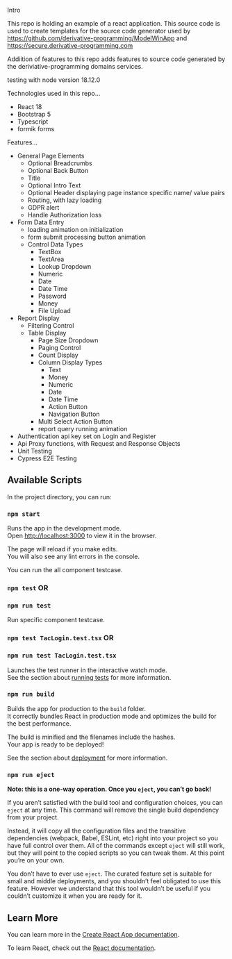 Intro

This repo is holding an example of a react application. This source code is used to create templates for the source code generator used by  https://github.com/derivative-programming/ModelWinApp and https://secure.derivative-programming.com

Addiition of features to this repo adds features to source code generated by the deriviative-programming domains services.

testing with node version 18.12.0

Technologies used in this repo...
- React 18
- Bootstrap 5
- Typescript
- formik forms

Features...
- General Page Elements
    - Optional Breadcrumbs
    - Optional Back Button
    - Title
    - Optional Intro Text
    - Optional Header displaying page instance specific name/ value pairs
    - Routing, with lazy loading
    - GDPR alert
    - Handle Authorization loss
- Form Data Entry
    - loading animation on initialization 
    - form submit processing button animation
    - Control Data Types
        - TextBox
        - TextArea
        - Lookup Dropdown
        - Numeric
        - Date
        - Date Time
        - Password
        - Money
        - File Upload
- Report Display
    - Filtering Control
    - Table Display
        - Page Size Dropdown
        - Paging Control
        - Count Display
        - Column Display Types
            - Text
            - Money
            - Numeric
            - Date
            - Date Time
            - Action Button
            - Navigation Button
        - Multi Select Action Button
        - report query running animation
- Authentication api key set on Login and Register
- Api Proxy functions, with Request and Response Objects
- Unit Testing
- Cypress E2E Testing

 
## Available Scripts

In the project directory, you can run:

### `npm start`

Runs the app in the development mode.\
Open [http://localhost:3000](http://localhost:3000) to view it in the browser.

The page will reload if you make edits.\
You will also see any lint errors in the console.

You can run the all component testcase.
### `npm test` OR
### `npm run test`

Run specific component testcase.
### `npm test TacLogin.test.tsx` OR
### `npm run test TacLogin.test.tsx`

Launches the test runner in the interactive watch mode.\
See the section about [running tests](https://facebook.github.io/create-react-app/docs/running-tests) for more information.

### `npm run build`

Builds the app for production to the `build` folder.\
It correctly bundles React in production mode and optimizes the build for the best performance.

The build is minified and the filenames include the hashes.\
Your app is ready to be deployed!

See the section about [deployment](https://facebook.github.io/create-react-app/docs/deployment) for more information.

### `npm run eject`

**Note: this is a one-way operation. Once you `eject`, you can’t go back!**

If you aren’t satisfied with the build tool and configuration choices, you can `eject` at any time. This command will remove the single build dependency from your project.

Instead, it will copy all the configuration files and the transitive dependencies (webpack, Babel, ESLint, etc) right into your project so you have full control over them. All of the commands except `eject` will still work, but they will point to the copied scripts so you can tweak them. At this point you’re on your own.

You don’t have to ever use `eject`. The curated feature set is suitable for small and middle deployments, and you shouldn’t feel obligated to use this feature. However we understand that this tool wouldn’t be useful if you couldn’t customize it when you are ready for it.

## Learn More

You can learn more in the [Create React App documentation](https://facebook.github.io/create-react-app/docs/getting-started).

To learn React, check out the [React documentation](https://reactjs.org/).
